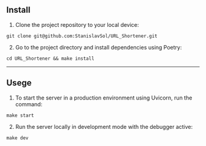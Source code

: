 ## Install
1. Clone the project repository to your local device:
```
git clone git@github.com:StanislavSol/URL_Shortener.git

```
2. Go to the project directory and install dependencies using Poetry:
```
cd URL_Shortener && make install

```

***
## Usege
1. To start the server in a production environment using Uvicorn, run the command:
```
make start

```
2. Run the server locally in development mode with the debugger active:
```
make dev

```
